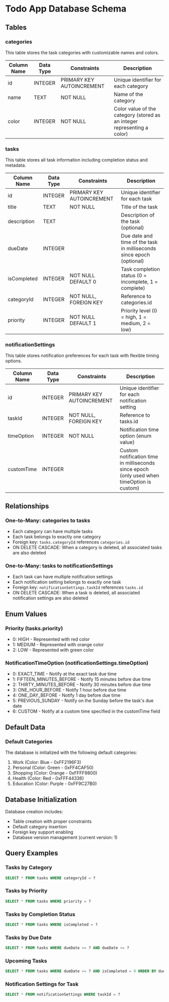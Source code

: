 # Todo App Database Schema

## Tables

### categories

This table stores the task categories with customizable names and colors.

| Column Name | Data Type | Constraints | Description |
|-------------|-----------|-------------|-------------|
| id          | INTEGER   | PRIMARY KEY AUTOINCREMENT | Unique identifier for each category |
| name        | TEXT      | NOT NULL    | Name of the category |
| color       | INTEGER   | NOT NULL    | Color value of the category (stored as an integer representing a color) |

### tasks

This table stores all task information including completion status and metadata.

| Column Name | Data Type | Constraints | Description |
|-------------|-----------|-------------|-------------|
| id          | INTEGER   | PRIMARY KEY AUTOINCREMENT | Unique identifier for each task |
| title       | TEXT      | NOT NULL    | Title of the task |
| description | TEXT      |             | Description of the task (optional) |
| dueDate     | INTEGER   |             | Due date and time of the task in milliseconds since epoch (optional) |
| isCompleted | INTEGER   | NOT NULL DEFAULT 0 | Task completion status (0 = incomplete, 1 = complete) |
| categoryId  | INTEGER   | NOT NULL, FOREIGN KEY | Reference to categories.id |
| priority    | INTEGER   | NOT NULL DEFAULT 1 | Priority level (0 = high, 1 = medium, 2 = low) |

### notificationSettings

This table stores notification preferences for each task with flexible timing options.

| Column Name | Data Type | Constraints | Description |
|-------------|-----------|-------------|-------------|
| id          | INTEGER   | PRIMARY KEY AUTOINCREMENT | Unique identifier for each notification setting |
| taskId      | INTEGER   | NOT NULL, FOREIGN KEY | Reference to tasks.id |
| timeOption  | INTEGER   | NOT NULL    | Notification time option (enum value) |
| customTime  | INTEGER   |             | Custom notification time in milliseconds since epoch (only used when timeOption is custom) |

## Relationships

### One-to-Many: categories to tasks
- Each category can have multiple tasks
- Each task belongs to exactly one category
- Foreign key: `tasks.categoryId` references `categories.id`
- ON DELETE CASCADE: When a category is deleted, all associated tasks are also deleted

### One-to-Many: tasks to notificationSettings
- Each task can have multiple notification settings
- Each notification setting belongs to exactly one task
- Foreign key: `notificationSettings.taskId` references `tasks.id`
- ON DELETE CASCADE: When a task is deleted, all associated notification settings are also deleted

## Enum Values

### Priority (tasks.priority)
- 0: HIGH - Represented with red color
- 1: MEDIUM - Represented with orange color
- 2: LOW - Represented with green color

### NotificationTimeOption (notificationSettings.timeOption)
- 0: EXACT_TIME - Notify at the exact task due time
- 1: FIFTEEN_MINUTES_BEFORE - Notify 15 minutes before due time
- 2: THIRTY_MINUTES_BEFORE - Notify 30 minutes before due time
- 3: ONE_HOUR_BEFORE - Notify 1 hour before due time
- 4: ONE_DAY_BEFORE - Notify 1 day before due time
- 5: PREVIOUS_SUNDAY - Notify on the Sunday before the task's due date
- 6: CUSTOM - Notify at a custom time specified in the customTime field

## Default Data

### Default Categories
The database is initialized with the following default categories:

1. Work (Color: Blue - 0xFF2196F3)
2. Personal (Color: Green - 0xFF4CAF50)
3. Shopping (Color: Orange - 0xFFFF9800)
4. Health (Color: Red - 0xFFF44336)
5. Education (Color: Purple - 0xFF9C27B0)

## Database Initialization

Database creation includes:
- Table creation with proper constraints
- Default category insertion
- Foreign key support enabling
- Database version management (current version: 1)

## Query Examples

### Tasks by Category
```sql
SELECT * FROM tasks WHERE categoryId = ?
```

### Tasks by Priority
```sql
SELECT * FROM tasks WHERE priority = ?
```

### Tasks by Completion Status
```sql
SELECT * FROM tasks WHERE isCompleted = ?
```

### Tasks by Due Date
```sql
SELECT * FROM tasks WHERE dueDate >= ? AND dueDate <= ?
```

### Upcoming Tasks
```sql
SELECT * FROM tasks WHERE dueDate >= ? AND isCompleted = 0 ORDER BY dueDate ASC
```

### Notification Settings for Task
```sql
SELECT * FROM notificationSettings WHERE taskId = ?
```